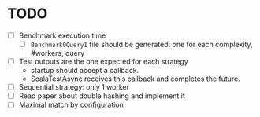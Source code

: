 # TODO

- [ ] Benchmark execution time
  - [ ] `Benchmark0Query1` file should be generated: one for each complexity, #workers, query
- [ ] Test outputs are the one expected for each strategy 
  - startup should accept a callback.
  - ScalaTestAsync receives this callback and completes the future.
- [ ] Sequential strategy: only 1 worker
- [ ] Read paper about double hashing and implement it
- [ ] Maximal match by configuration